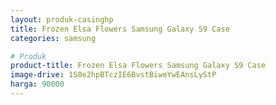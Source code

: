 ```yaml
---
layout: produk-casinghp
title: Frozen Elsa Flowers Samsung Galaxy S9 Case
categories: samsung

# Produk
product-title: Frozen Elsa Flowers Samsung Galaxy S9 Case
image-drive: 1S0e2hpBTczIE6BvstBiweYwEAnsLyStP
harga: 90000
---
```

